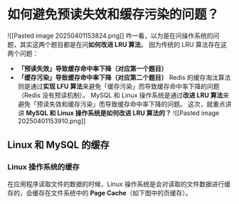 # 如何避免预读失效和缓存污染的问题？
![[Pasted image 20250401153824.png]]
咋一看，以为是在问操作系统的问题，其实这两个题目都是在问**如何改进 LRU 算法**。
因为传统的 LRU 算法存在这两个问题：
- **「预读失效」导致缓存命中率下降（对应第一个题目）**
- **「缓存污染」导致缓存命中率下降（对应第二个题目）**
Redis 的缓存淘汰算法则是通过**实现 LFU 算法**来避免「缓存污染」而导致缓存命中率下降的问题（Redis 没有预读机制）。
MySQL 和 Linux 操作系统是通过**改进 LRU 算法**来避免「预读失效和缓存污染」而导致缓存命中率下降的问题。
这次，就重点讲讲 **MySQL 和 Linux 操作系统是如何改进 LRU 算法的？**
![[Pasted image 20250401153910.png]]
## Linux 和 MySQL 的缓存
### Linux 操作系统的缓存
在应用程序读取文件的数据的时候，Linux 操作系统是会对读取的文件数据进行缓存的，会缓存在文件系统中的 **Page Cache**（如下图中的页缓存）。
